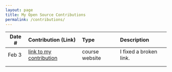 ```yaml
---
layout: page
title: My Open Source Contributions
permalink: /contributions/
---
```


<!--
Type of the contribution should be "Wikipedia edit", "OpenStreet Map feature", "Documentation", "Course website", "Blog",
"Browser Add-on", etc.

The description should include a brief summary of what you did.

The link should bring us to a public page that shows your contribution. 

Replace the first row with your own contribution. 

-->





| Date #       | Contribution (Link)  | Type  | Description |
|---|:---|:---|:---|
| Feb 3   | [link to my contribution](https://cs.nyu.edu/~joannakl/ossd_s22/daily.html)    | course website    |   I fixed a broken link.    |
|     |     |     |      |
|     |     |     |      |
